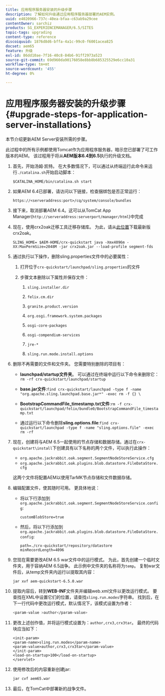 ```yaml
---
title: 应用程序服务器安装的升级步骤
description: 了解如何升级通过应用程序服务器部署的AEM实例。
uuid: e4020966-737c-40ea-bfaa-c63ab9a29cee
contentOwner: sarchiz
products: SG_EXPERIENCEMANAGER/6.5/SITES
topic-tags: upgrading
content-type: reference
discoiquuid: 1876d8d6-bffa-4a1c-99c0-f6001acea825
docset: aem65
feature: 升级
exl-id: 86dd10ae-7f16-40c8-84b6-91ff2973a523
source-git-commit: 69d960da90176058e8bb8b685325529e6cc10a31
workflow-type: tm+mt
source-wordcount: '455'
ht-degree: 0%

---
```


# 应用程序服务器安装的升级步骤{#upgrade-steps-for-application-server-installations}

本节介绍更新AEM Server安装所需的步骤。

此过程中的所有示例都使用Tomcat作为应用程序服务器，暗示您已部署了可工作版本的AEM。 该过程用于将从&#x200B;**AEM版本6.4到6.5**&#x200B;执行的升级文档。

1. 首先，开始汤姆·凯特。 在大多数情况下，可以通过从终端运行此命令来运行`./catalina.sh`开始启动脚本：

   ```shell
   $CATALINA_HOME/bin/catalina.sh start
   ```

1. 如果AEM 6.4已部署，请访问以下链接，检查捆绑包是否正常运行：

   ```shell
   https://<serveraddress:port>/cq/system/console/bundles
   ```

1. 接下来，取消部署AEM 6.4。这可以从TomCat App Manager(`http://serveraddress:serverport/manager/html`)中完成

1. 现在，使用crx2oak迁移工具迁移存储库。 为此，请从[此位置](https://repo.adobe.com/nexus/content/groups/public/com/adobe/granite/crx2oak)下载最新版crx2oak。

   ```shell
   SLING_HOME= $AEM-HOME/crx-quickstart java -Xmx4096m -XX:MaxPermSize=2048M -jar crx2oak.jar --load-profile segment-fds
   ```

1. 通过执行以下操作，删除sling.properties文件中的必要属性：

   1. 打开位于`crx-quickstart/launchpad/sling.properties`的文件
   1. 步骤文本删除以下属性并保存文件：

      1. `sling.installer.dir`

      1. `felix.cm.dir`

      1. `granite.product.version`

      1. `org.osgi.framework.system.packages`

      1. `osgi-core-packages`

      1. `osgi-compendium-services`

      1. `jre-*`

      1. `sling.run.mode.install.options`

1. 删除不再需要的文件和文件夹。 您需要特别删除的项目有：

   * **launchpad/startup文件夹**。 可以通过在终端中运行以下命令来删除它：`rm -rf crx-quickstart/launchpad/startup`

   * **base.jar文件**:`find crx-quickstart/launchpad -type f -name "org.apache.sling.launchpad.base.jar*" -exec rm -f {} \`

   * **BootstrapCommandFile_timestamp.txt文件**:`rm -f crx-quickstart/launchpad/felix/bundle0/BootstrapCommandFile_timestamp.txt`

   * 通过运行以下命令删除&#x200B;**sling.options.file**:`find crx-quickstart/launchpad -type f -name "sling.options.file" -exec rm -rf`

1. 现在，创建将与AEM 6.5一起使用的节点存储和数据存储。通过在`crx-quickstart\install`下创建具有以下名称的两个文件，可以执行此操作：

   * `org.apache.jackrabbit.oak.segment.SegmentNodeStoreService.cfg`
   * `org.apache.jackrabbit.oak.plugins.blob.datastore.FileDataStore.cfg`

   这两个文件将配置AEM以使用TarMK节点存储和文件数据存储。

1. 编辑配置文件，使其随时可用。 更具体地说：

   * 将以下行添加到`org.apache.jackrabbit.oak.segment.SegmentNodeStoreService.config`:

      `customBlobStore=true`

   * 然后，将以下行添加到`org.apache.jackrabbit.oak.plugins.blob.datastore.FileDataStore.config`:

      ```
      path=./crx-quickstart/repository/datastore
      minRecordLength=4096
      ```

1. 您现在需要更改AEM 6.5 war文件中的运行模式。 为此，首先创建一个临时文件夹，用于容纳AEM 6.5战争。 此示例中文件夹的名称将为`temp`。 复制war文件后，从temp文件夹内运行以提取其内容：

   ```
   jar xvf aem-quickstart-6.5.0.war
   ```

1. 提取内容后，转到&#x200B;**WEB-INF**&#x200B;文件夹并编辑web.xml文件以更改运行模式。 要查找在XML中设置它们的位置，请查找`sling.run.modes`字符串。 找到后，在下一行代码中更改运行模式，默认情况下，该模式设置为作者：

   ```bash
   <param-value >author</param-value>
   ```

1. 更改上述创作值，并将运行模式设置为：`author,crx3,crx3tar`。 最终的代码块应当如下：

   ```
   <init-param>
   <param-name>sling.run.modes</param-name>
   <param-value>author,crx3,crx3tar</param-value>
   </init-param>
   <load-on-startup>100</load-on-startup>
   </servlet>
   ```

1. 使用修改后的内容重新创建jar:

   ```bash
   jar cvf aem65.war
   ```

1. 最后，在TomCat中部署新的战争文件。
